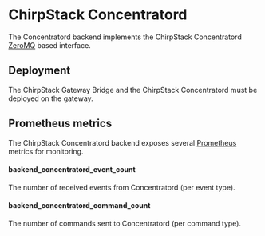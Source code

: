 # ChirpStack Concentratord

The Concentratord backend implements the ChirpStack Concentratord
[ZeroMQ](https://zeromq.org/) based interface.

## Deployment

The ChirpStack Gateway Bridge and the ChirpStack Concentratord must be deployed
on the gateway.

## Prometheus metrics

The ChirpStack Concentratord backend exposes several [Prometheus](https://prometheus.io/)
metrics for monitoring.

#### backend_concentratord_event_count

The number of received events from Concentratord (per event type).

#### backend_concentratord_command_count

The number of commands sent to Concentratord (per command type).

